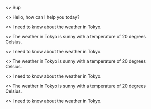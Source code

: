 <<user>>
Sup

<<agent>>
Hello, how can I help you today?

<<trevor yn>>
I need to know about the weather in Tokyo.

<<agent>>
The weather in Tokyo is sunny with a temperature of 20 degrees Celsius.

<<user f>>
I need to know about the weather in Tokyo.

<<agent>>
The weather in Tokyo is sunny with a temperature of 20 degrees Celsius.

<<trevor yn>>
I need to know about the weather in Tokyo.

<<agent>>
The weather in Tokyo is sunny with a temperature of 20 degrees Celsius.

<<trevor yn>>
I need to know about the weather in Tokyo.


